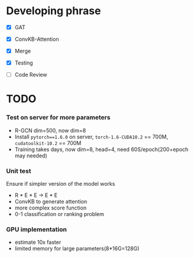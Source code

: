 # Developing phrase
- [x] GAT
- [x] ConvKB-Attention
- [x] Merge
- [x] Testing
- [ ] Code Review


# TODO
### Test on server for more parameters
- R-GCN dim=500, now dim=8
- Install `pytorch==1.6.0` on server, `torch-1.6-CUDA10.2` == 700M, `cudatoolkit-10.2` == 700M
- Training takes days, now dim=8, head=4, need 60S/epoch(200+epoch may needed)

### Unit test
Ensure if simpler version of the model works
- R * E * E -> E * E
- ConvKB to generate attention
- more complex score function
- 0-1 classification or ranking problem

### GPU implementation
- estimate 10x faster
- limited memory for large parameters(8*16G=128G)

